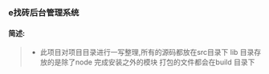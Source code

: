 ### e找砖后台管理系统 
#### 简述:
> * 此项目对项目目录进行一写整理,所有的源码都放在src目录下 
> lib 目录存放的是除了node 完成安装之外的模块
> 打包的文件都会在build 目录下